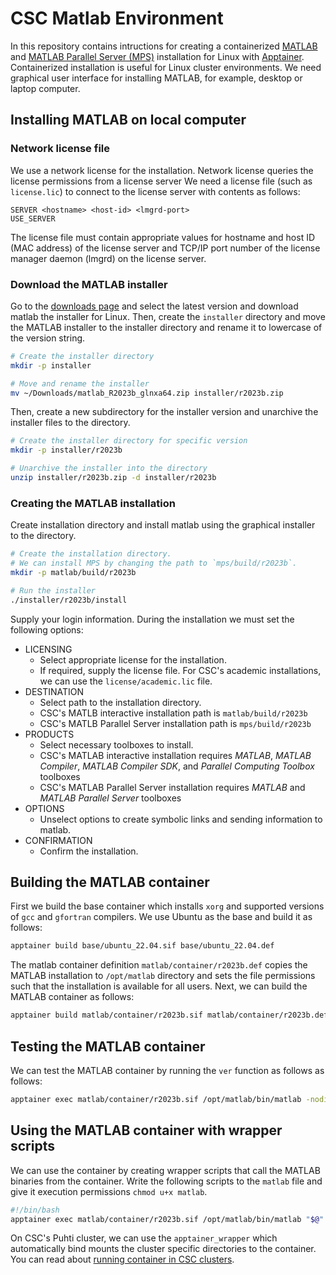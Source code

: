 # CSC Matlab Environment
In this repository contains intructions for creating a containerized [MATLAB](https://mathworks.com) and [MATLAB Parallel Server (MPS)](https://mathworks.com/products/matlab-parallel-server.html) installation for Linux with [Apptainer](https://apptainer.org/).
Containerized installation is useful for Linux cluster environments.
We need graphical user interface for installing MATLAB, for example, desktop or laptop computer.


## Installing MATLAB on local computer
### Network license file
We use a network license for the installation.
Network license queries the license permissions from a license server
We need a license file (such as `license.lic`) to connect to the license server with contents as follows:

```text
SERVER <hostname> <host-id> <lmgrd-port>
USE_SERVER
```

The license file must contain appropriate values for hostname and host ID (MAC address) of the license server and TCP/IP port number of the license manager daemon (lmgrd) on the license server.


### Download the MATLAB installer
Go to the [downloads page](https://mathworks.com/downloads/) and select the latest version and download matlab the installer for Linux.
Then, create the `installer` directory and move the MATLAB installer to the installer directory and rename it to lowercase of the version string.

```bash
# Create the installer directory
mkdir -p installer

# Move and rename the installer
mv ~/Downloads/matlab_R2023b_glnxa64.zip installer/r2023b.zip
```

Then, create a new subdirectory for the installer version and unarchive the installer files to the directory.

```bash
# Create the installer directory for specific version
mkdir -p installer/r2023b

# Unarchive the installer into the directory
unzip installer/r2023b.zip -d installer/r2023b
```


### Creating the MATLAB installation
Create installation directory and install matlab using the graphical installer to the directory.

```bash
# Create the installation directory.
# We can install MPS by changing the path to `mps/build/r2023b`.
mkdir -p matlab/build/r2023b

# Run the installer
./installer/r2023b/install
```

Supply your login information.
During the installation we must set the following options:

* LICENSING
    - Select appropriate license for the installation.
    - If required, supply the license file.
      For CSC's academic installations, we can use the `license/academic.lic` file.
* DESTINATION
    - Select path to the installation directory.
    - CSC's MATLB interactive installation path is `matlab/build/r2023b`
    - CSC's MATLB Parallel Server installation path is `mps/build/r2023b`
* PRODUCTS
    - Select necessary toolboxes to install.
    - CSC's MATLAB interactive installation requires *MATLAB*, *MATLAB Compiler*, *MATLAB Compiler SDK*, and *Parallel Computing Toolbox* toolboxes
    - CSC's MATLAB Parallel Server installation requires *MATLAB* and *MATLAB Parallel Server* toolboxes
* OPTIONS
    - Unselect options to create symbolic links and sending information to matlab.
* CONFIRMATION
    - Confirm the installation.


## Building the MATLAB container
First we build the base container which installs `xorg` and supported versions of `gcc` and `gfortran` compilers.
We use Ubuntu as the base and build it as follows:

```bash
apptainer build base/ubuntu_22.04.sif base/ubuntu_22.04.def
```

The matlab container definition `matlab/container/r2023b.def` copies the MATLAB installation to `/opt/matlab` directory and sets the file permissions such that the installation is available for all users.
Next, we can build the MATLAB container as follows:

```bash
apptainer build matlab/container/r2023b.sif matlab/container/r2023b.def
```


## Testing the MATLAB container
We can test the MATLAB container by running the `ver` function as follows as follows:

```bash
apptainer exec matlab/container/r2023b.sif /opt/matlab/bin/matlab -nodisplay -r 'ver; quit;'
```


## Using the MATLAB container with wrapper scripts
We can use the container by creating wrapper scripts that call the MATLAB binaries from the container.
Write the following scripts to the `matlab` file and give it execution permissions `chmod u+x matlab`.

```bash
#!/bin/bash
apptainer exec matlab/container/r2023b.sif /opt/matlab/bin/matlab "$@"
```

On CSC's Puhti cluster, we can use the `apptainer_wrapper` which automatically bind mounts the cluster specific directories to the container.
You can read about [running container in CSC clusters](https://docs.csc.fi/computing/containers/run-existing/).
